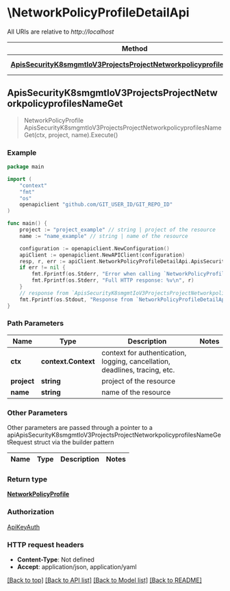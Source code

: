# \NetworkPolicyProfileDetailApi

All URIs are relative to *http://localhost*

Method | HTTP request | Description
------------- | ------------- | -------------
[**ApisSecurityK8smgmtIoV3ProjectsProjectNetworkpolicyprofilesNameGet**](NetworkPolicyProfileDetailApi.md#ApisSecurityK8smgmtIoV3ProjectsProjectNetworkpolicyprofilesNameGet) | **Get** /apis/security.k8smgmt.io/v3/projects/{project}/networkpolicyprofiles/{name} | 



## ApisSecurityK8smgmtIoV3ProjectsProjectNetworkpolicyprofilesNameGet

> NetworkPolicyProfile ApisSecurityK8smgmtIoV3ProjectsProjectNetworkpolicyprofilesNameGet(ctx, project, name).Execute()





### Example

```go
package main

import (
    "context"
    "fmt"
    "os"
    openapiclient "github.com/GIT_USER_ID/GIT_REPO_ID"
)

func main() {
    project := "project_example" // string | project of the resource
    name := "name_example" // string | name of the resource

    configuration := openapiclient.NewConfiguration()
    apiClient := openapiclient.NewAPIClient(configuration)
    resp, r, err := apiClient.NetworkPolicyProfileDetailApi.ApisSecurityK8smgmtIoV3ProjectsProjectNetworkpolicyprofilesNameGet(context.Background(), project, name).Execute()
    if err != nil {
        fmt.Fprintf(os.Stderr, "Error when calling `NetworkPolicyProfileDetailApi.ApisSecurityK8smgmtIoV3ProjectsProjectNetworkpolicyprofilesNameGet``: %v\n", err)
        fmt.Fprintf(os.Stderr, "Full HTTP response: %v\n", r)
    }
    // response from `ApisSecurityK8smgmtIoV3ProjectsProjectNetworkpolicyprofilesNameGet`: NetworkPolicyProfile
    fmt.Fprintf(os.Stdout, "Response from `NetworkPolicyProfileDetailApi.ApisSecurityK8smgmtIoV3ProjectsProjectNetworkpolicyprofilesNameGet`: %v\n", resp)
}
```

### Path Parameters


Name | Type | Description  | Notes
------------- | ------------- | ------------- | -------------
**ctx** | **context.Context** | context for authentication, logging, cancellation, deadlines, tracing, etc.
**project** | **string** | project of the resource | 
**name** | **string** | name of the resource | 

### Other Parameters

Other parameters are passed through a pointer to a apiApisSecurityK8smgmtIoV3ProjectsProjectNetworkpolicyprofilesNameGetRequest struct via the builder pattern


Name | Type | Description  | Notes
------------- | ------------- | ------------- | -------------



### Return type

[**NetworkPolicyProfile**](NetworkPolicyProfile.md)

### Authorization

[ApiKeyAuth](../README.md#ApiKeyAuth)

### HTTP request headers

- **Content-Type**: Not defined
- **Accept**: application/json, application/yaml

[[Back to top]](#) [[Back to API list]](../README.md#documentation-for-api-endpoints)
[[Back to Model list]](../README.md#documentation-for-models)
[[Back to README]](../README.md)


